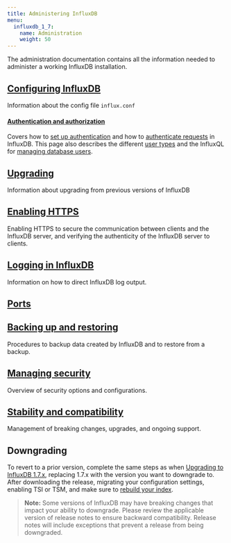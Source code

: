 ```yaml
---
title: Administering InfluxDB
menu:
  influxdb_1_7:
    name: Administration
    weight: 50
---
```

The administration documentation contains all the information needed to administer a working InfluxDB installation.

## [Configuring InfluxDB](/influxdb/v1.7/administration/config/)

Information about the config file `influx.conf`

#### [Authentication and authorization](/influxdb/v1.7/administration/authentication_and_authorization/)

Covers how to
[set up authentication](/influxdb/v1.7/administration/authentication_and_authorization/#set-up-authentication)
and how to
[authenticate requests](/influxdb/v1.7/administration/authentication_and_authorization/#authenticate-requests) in InfluxDB.
This page also describes the different
[user types](/influxdb/v1.7/administration/authentication_and_authorization/#user-types-and-privileges) and the InfluxQL for
[managing database users](/influxdb/v1.7/administration/authentication_and_authorization/#user-management-commands).


## [Upgrading](/influxdb/v1.7/administration/upgrading/)

Information about upgrading from previous versions of InfluxDB

## [Enabling HTTPS](/influxdb/v1.7/administration/https_setup/)

Enabling HTTPS to secure the communication between clients and the InfluxDB
server, and verifying the authenticity of the InfluxDB server to clients.

## [Logging in InfluxDB](/influxdb/v1.7/administration/logs/)

Information on how to direct InfluxDB log output.

## [Ports](/influxdb/v1.7/administration/ports/)

## [Backing up and restoring](/influxdb/v1.7/administration/backup_and_restore/)

Procedures to backup data created by InfluxDB and to restore from a backup.

## [Managing security](/influxdb/v1.7/administration/security/)

Overview of security options and configurations.

## [Stability and compatibility](/influxdb/v1.7/administration/stability_and_compatibility/)

Management of breaking changes, upgrades, and ongoing support.

## Downgrading

To revert to a prior version, complete the same steps as when [Upgrading to InfluxDB 1.7.x](https://docs.influxdata.com/influxdb/v1.7/administration/upgrading/), replacing 1.7.x with the version you want to downgrade to. After downloading the release, migrating your configuration settings, enabling TSI or TSM, and make sure to [rebuild your index](/influxdb/v1.7/administration/rebuild-tsi-index/#sidebar).

>**Note:** Some versions of InfluxDB may have breaking changes that impact your ability to downgrade. Please review the applicable version of release notes to ensure backward compatibility. Release notes will include exceptions that prevent a release from being downgraded.
